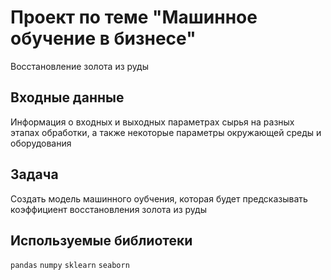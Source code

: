 # Проект по теме "Машинное обучение в бизнесе"
Восстановление золота из руды

## Входные данные
Информация о входных и выходных параметрах сырья на разных этапах обработки, а также некоторые параметры окружающей среды и оборудования

## Задача
Создать модель машинного оубчения, которая будет предсказывать коэффициент восстановления золота из руды

## Используемые библиотеки
`pandas` `numpy` `sklearn` `seaborn` 